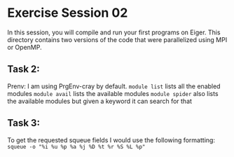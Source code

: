 # Exercise Session 02 #
In this session, you will compile and run your first programs on Eiger. This directory contains two versions of the code that were parallelized using MPI or OpenMP.

## Task 2:
Prenv: I am using PrgEnv-cray by default.
`module list` lists all the enabled modules
`module avail` lists the available modules
`module spider` also lists the available modules but given a keyword it can search for that

## Task 3:
To get the requested squeue fields I would use the following formatting:
`squeue -o "%i %u %p %a %j %D %t %r %S %L %p"`
